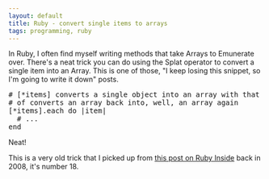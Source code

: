 ```yaml
---
layout: default
title: Ruby - convert single items to arrays
tags: programming, ruby
---
```


In Ruby, I often find myself writing methods that take Arrays to Emunerate over. There's a neat trick you can do using the Splat operator to convert a single item into an Array. This is one of those, "I keep losing this snippet, so I'm going to write it down" posts.

<pre>
# [*items] converts a single object into an array with that single object
# of converts an array back into, well, an array again
[*items].each do |item|
  # ...
end
</pre>

Neat!

This is a very old trick that I picked up from [this post on Ruby Inside](http://www.rubyinside.com/21-ruby-tricks-902.html) back in 2008, it's number 18.
